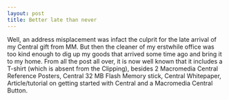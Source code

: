 ```yaml
---
layout: post
title: Better late than never
---
```


Well, an address misplacement was infact the culprit for the late arrival of my Central gift from MM. But then the cleaner of my erstwhile office was too kind enough to dig up my goods that arrived some time ago and bring it to my home. From all the post all over, it is now well known that it includes a T-shirt (which is absent from the Clipping), besides 2 Macromedia Central Reference Posters, Central 32 MB Flash Memory stick, Central Whitepaper, Article/tutorial on getting started with Central and a Macromedia Central Button.